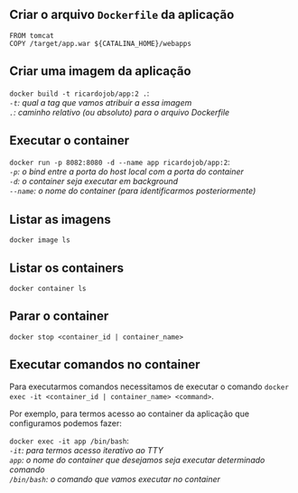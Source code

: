 ## Criar o arquivo `Dockerfile` da aplicação
```
FROM tomcat
COPY /target/app.war ${CATALINA_HOME}/webapps
```

## Criar uma imagem da aplicação

`docker build -t ricardojob/app:2 .`:  
*`-t`: qual a tag que vamos atribuir a essa imagem*  
*`.`: caminho relativo (ou absoluto) para o arquivo Dockerfile*  

## Executar o container  

`docker run -p 8082:8080 -d --name app ricardojob/app:2`:   
*`-p`: o bind entre a porta do host local com a porta do container*  
*`-d`: o container seja executar em background*  
*`--name`: o nome do container (para identificarmos posteriormente)*  


## Listar as imagens

`docker image ls`

## Listar os containers

`docker container ls`

## Parar o container

`docker stop <container_id | container_name>`

## Executar comandos no container  
Para executarmos comandos necessitamos de executar o comando `docker exec -it <container_id | container_name> <command>`. 

Por exemplo, para termos acesso ao container da aplicação que configuramos podemos fazer:

`docker exec -it app /bin/bash`:  
*`-it`: para termos acesso iterativo ao TTY*  
*`app`: o nome do container que desejamos seja executar determinado comando*  
*`/bin/bash`: o comando que vamos executar no container*  